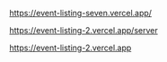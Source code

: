 https://event-listing-seven.vercel.app/

https://event-listing-2.vercel.app/server

https://event-listing-2.vercel.app
